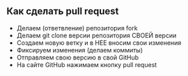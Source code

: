 ## Как сделать pull request
* Делаем   (ответвление) репозитория fork
* Делаем git clone   версии репозитория СВОЕЙ версии
* Создаем новую ветку и в НЕЕ вносим свои изменения
* Фиксируем изменения (делаем коммиты)
* Отправляем свою версию в свой GitHub
* На сайте GitHub нажимаем кнопку pull request